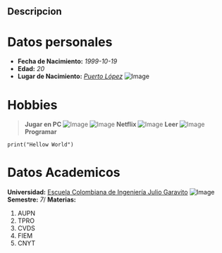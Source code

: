 ## Descripcion 
# Datos personales 
- **Fecha de Nacimiento:** _1999-10-19_
- **Edad:** _20_
- **Lugar de Nacimiento:** [_Puerto López_](https://es.wikipedia.org/wiki/Puerto_L%C3%B3pez_(Colombia))
![Image](https://1.bp.blogspot.com/-L6jpq9pzW68/XY01FbbChiI/AAAAAAAAfG4/pPsQTy0Vq2U-Lv1M1Z0ePbGQBg09ABvgACLcBGAsYHQ/s1600/70515352_2530641753694754_3611087461708464128_o.jpg)
# Hobbies
>**Jugar en PC**
>![Image](https://s.aolcdn.com/hss/storage/midas/e7998a2022772944bf34580700e3586e/203932724/leaguewallpaper.jpg)
>![Image](https://images4.alphacoders.com/103/1033542.jpg)
>**Netflix**
>![Image](https://wallpapercave.com/wp/wp1917119.jpg)
>**Leer**
>![Image](https://images-na.ssl-images-amazon.com/images/I/91Y0gU-b1UL.jpg)
>**Programar**
```
print("Hellow World")

```
# Datos Academicos 
**Universidad:** [Escuela Colombiana de Ingeniería Julio Garavito](https://www.escuelaing.edu.co/es/)
![Image](https://www.elespectador.com/sites/default/files/eci.jpg)
**Semestre:** _7_/
**Materias:**
1. AUPN
2. TPRO
3. CVDS
4. FIEM
5. CNYT